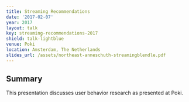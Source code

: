 ```yaml
---
title: Streaming Recommendations
date: '2017-02-07'
year: 2017
layout: talk
key: streaming-recommendations-2017
shield: talk-lightblue
venue: Poki
location: Amsterdam, The Netherlands
slides_url: /assets/northeast-anneschuth-streamingblendle.pdf
---
```


## Summary

This presentation discusses user behavior research as presented at Poki.

